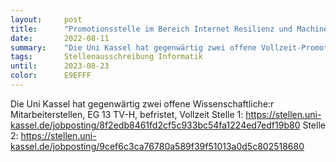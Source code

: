 ```yaml
---
layout:     post
title:      "Promotionsstelle im Bereich Internet Resilienz und Machine Learning an der Uni Kassel"
date:       2022-08-11
summary:    "Die Uni Kassel hat gegenwärtig zwei offene Vollzeit-Promotionsstelle in den Bereichen Internet Resilienz und Machine Learning"
tags:       Stellenausschreibung Informatik
until:		2023-08-23
color:      E9EFFF
---
```

Die Uni Kassel hat gegenwärtig zwei offene Wissenschaftliche:r Mitarbeiterstellen, EG 13 TV-H, befristet, Vollzeit
Stelle 1: https://stellen.uni-kassel.de/jobposting/8f2edb8461fd2cf5c933bc54fa1224ed7edf19b80
Stelle 2: https://stellen.uni-kassel.de/jobposting/9cef6c3ca76780a589f39f51013a0d5c802518680